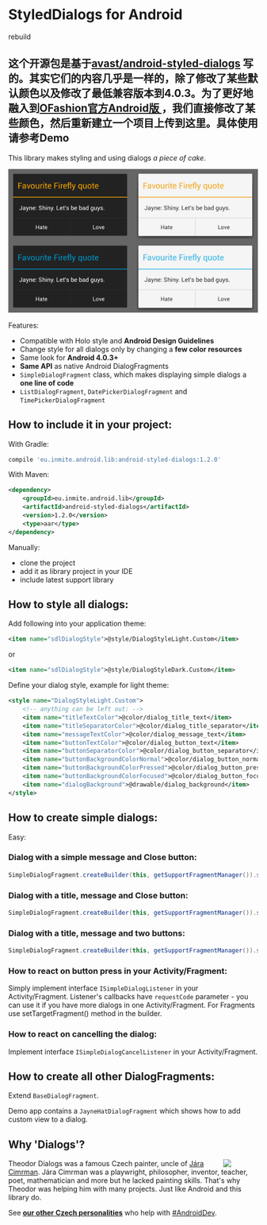 # StyledDialogs for Android
rebuild
## 这个开源包是基于[avast/android-styled-dialogs](https://github.com/avast/android-styled-dialogs/tree/holo) 写的。其实它们的内容几乎是一样的，除了修改了某些默认颜色以及修改了最低兼容版本到4.0.3。为了更好地融入到[OFashion官方Android版 ](http://www.wandoujia.com/apps/com.rosevision.ofashion)，我们直接修改了某些颜色，然后重新建立一个项目上传到这里。具体使用请参考Demo

This library makes styling and using dialogs _a piece of cake_.

 ![Screenshot of the dialogs](graphics/screenshot-small.png)

Features:

 - Compatible with Holo style and **Android Design Guidelines**
 - Change style for all dialogs only by changing a **few color resources**
 - Same look for **Android 4.0.3+**
 - **Same API** as native Android DialogFragments
 - `SimpleDialogFragment` class, which makes displaying simple dialogs a **one line of code**
 - `ListDialogFragment`, `DatePickerDialogFragment` and `TimePickerDialogFragment`

## How to include it in your project:

With Gradle:
```groovy
compile 'eu.inmite.android.lib:android-styled-dialogs:1.2.0'
```    

With Maven:
```xml
<dependency>
	<groupId>eu.inmite.android.lib</groupId>
	<artifactId>android-styled-dialogs</artifactId>
	<version>1.2.0</version>
	<type>aar</type>
</dependency>
```

Manually:

 - clone the project
 - add it as library project in your IDE
 - include latest support library

## How to style all dialogs:

Add following into your application theme:
```xml
<item name="sdlDialogStyle">@style/DialogStyleLight.Custom</item>
```
or
```xml
<item name="sdlDialogStyle">@style/DialogStyleDark.Custom</item>
```
Define your dialog style, example for light theme:
```xml
<style name="DialogStyleLight.Custom">
	<!-- anything can be left out: -->
	<item name="titleTextColor">@color/dialog_title_text</item>
	<item name="titleSeparatorColor">@color/dialog_title_separator</item>
	<item name="messageTextColor">@color/dialog_message_text</item>
	<item name="buttonTextColor">@color/dialog_button_text</item>
	<item name="buttonSeparatorColor">@color/dialog_button_separator</item>
	<item name="buttonBackgroundColorNormal">@color/dialog_button_normal</item>
	<item name="buttonBackgroundColorPressed">@color/dialog_button_pressed</item>
	<item name="buttonBackgroundColorFocused">@color/dialog_button_focused</item>
	<item name="dialogBackground">@drawable/dialog_background</item>
</style>
```

## How to create simple dialogs:

Easy:

### Dialog with a simple message and Close button:
```java
SimpleDialogFragment.createBuilder(this, getSupportFragmentManager()).setMessage(R.string.message).show();
```
### Dialog with a title, message and Close button:
```java
SimpleDialogFragment.createBuilder(this, getSupportFragmentManager()).setTitle(R.string.title).setMessage(R.string.message).show();
```
### Dialog with a title, message and two buttons:	
```java
SimpleDialogFragment.createBuilder(this, getSupportFragmentManager()).setTitle(R.string.title).setMessage(R.string.message).setPositiveButtonText(R.string.positive_button).setNegativeButtonText(R.string.negative_button).show();
```
### How to react on button press in your Activity/Fragment:

Simply implement interface `ISimpleDialogListener` in your Activity/Fragment. Listener's callbacks have `requestCode` parameter - you can use it if you have more dialogs in one Activity/Fragment.
For Fragments use setTargetFragment() method in the builder.

### How to react on cancelling the dialog:

Implement interface `ISimpleDialogCancelListener` in your Activity/Fragment.

## How to create all other DialogFragments:

Extend `BaseDialogFragment`. 

Demo app contains a `JayneHatDialogFragment` which shows how to add custom view to a dialog.

## Why 'Dialogs'?

<img src="http://img.radio.cz/pictures/osobnosti/cimrman_jarax.jpg" width="70"  align="right"/>

Theodor Dialogs was a famous Czech painter, uncle of [Jára Cimrman](http://en.wikipedia.org/wiki/J%C3%A1ra_Cimrman). Jára Cimrman was a playwright, philosopher, inventor, teacher, poet, mathematician and more but he lacked painting skills. That's why Theodor was helping him with many projects. Just like Android and this library do.

See [**our other Czech personalities**](http://inmite.github.io) who help with [#AndroidDev](https://plus.google.com/s/%23AndroidDev).
